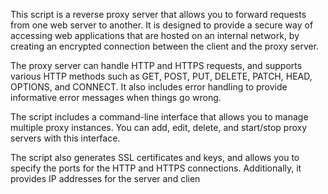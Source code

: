 This script is a reverse proxy server that allows you to forward requests from one web server to another. It is designed to provide a secure way of accessing web applications that are hosted on an internal network, by creating an encrypted connection between the client and the proxy server.

The proxy server can handle HTTP and HTTPS requests, and supports various HTTP methods such as GET, POST, PUT, DELETE, PATCH, HEAD, OPTIONS, and CONNECT. It also includes error handling to provide informative error messages when things go wrong.

The script includes a command-line interface that allows you to manage multiple proxy instances. You can add, edit, delete, and start/stop proxy servers with this interface.

The script also generates SSL certificates and keys, and allows you to specify the ports for the HTTP and HTTPS connections. Additionally, it provides IP addresses for the server and clien
